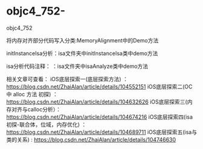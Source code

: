 # objc4_752-
objc4_752


将内存对齐部分代码写入分类:MemoryAlignment中的Demo方法

initInstanceIsa分析：isa文件夹中initInstanceIsa类中demo方法

isa分析代码注释： ：isa文件夹中isaAnalyze类中demo方法  



相关文章可查看：
iOS底层探索一(底层探索方法)                ：https://blog.csdn.net/ZhaiAlan/article/details/104552151
iOS底层探索二(OC 中 alloc 方法 初探)   ：https://blog.csdn.net/ZhaiAlan/article/details/104632626
iOS底层探索三(内存对齐与calloc分析）：https://blog.csdn.net/ZhaiAlan/article/details/104674216
iOS底层探索四(isa初探-联合体，位域，内存优化)   ：https://blog.csdn.net/ZhaiAlan/article/details/104689711
iOS底层探索五(isa与类的关系)                :  https://blog.csdn.net/ZhaiAlan/article/details/104746630
